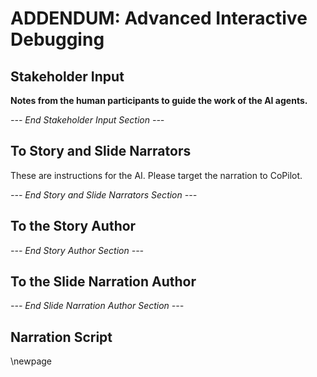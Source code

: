 # ADDENDUM: Advanced Interactive Debugging

## Stakeholder Input

**Notes from the human participants to guide the work of the AI agents.**

*--- End Stakeholder Input Section ---*

## To Story and Slide Narrators

These are instructions for the AI. Please target the narration to CoPilot.

*--- End Story and Slide Narrators Section ---*

## To the Story Author

*--- End Story Author Section ---*

## To the Slide Narration Author

*--- End Slide Narration Author Section ---*

## Narration Script

\newpage
